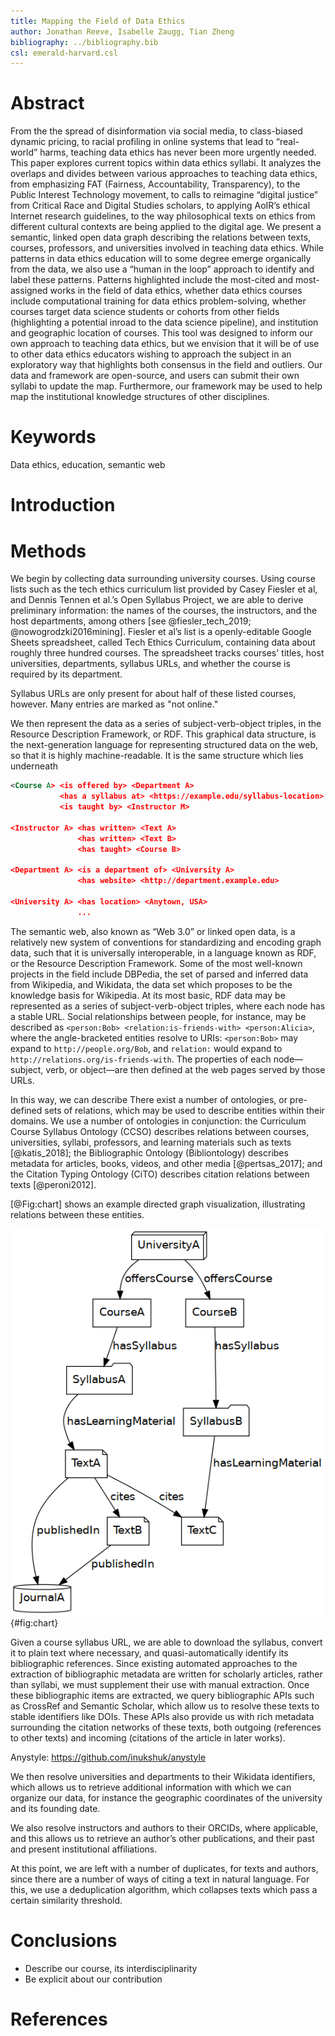 ```yaml
---
title: Mapping the Field of Data Ethics
author: Jonathan Reeve, Isabelle Zaugg, Tian Zheng
bibliography: ../bibliography.bib 
csl: emerald-harvard.csl
---
```


# Abstract
                                  
From the the spread of disinformation via social media, to class-biased dynamic pricing, to racial profiling in online systems that lead to “real-world” harms, teaching data ethics has never been more urgently needed. This paper explores current topics within data ethics syllabi. It analyzes the overlaps and divides between various approaches to teaching data ethics, from emphasizing FAT (Fairness, Accountability, Transparency), to the Public Interest Technology movement, to calls to reimagine “digital justice” from Critical Race and Digital Studies scholars, to applying AoIR’s ethical Internet research guidelines, to the way philosophical texts on ethics from different cultural contexts are being applied to the digital age. We present a semantic, linked open data graph describing the relations between texts, courses, professors, and universities involved in teaching data ethics. While patterns in data ethics education will to some degree emerge organically from the data, we also use a “human in the loop” approach to identify and label these patterns.  Patterns highlighted include the most-cited and most-assigned works in the field of data ethics, whether data ethics courses include computational training for data ethics problem-solving, whether courses target data science students or cohorts from other fields (highlighting a potential inroad to the data science pipeline), and institution and geographic location of courses.  This tool was designed to inform our own approach to teaching data ethics, but we envision that it will be of use to other data ethics educators wishing to approach the subject in an exploratory way that highlights both consensus in the field and outliers.  Our data and framework are open-source, and users can submit their own syllabi to update the map.  Furthermore, our framework may be used to help map the institutional knowledge structures of other disciplines.

# Keywords 

Data ethics, education, semantic web

# Introduction 

# Methods


We begin by collecting data surrounding university courses. Using course lists such as the tech ethics curriculum list provided by Casey Fiesler et al, and Dennis Tennen et al.’s Open Syllabus Project, we are able to derive preliminary information: the names of the courses, the instructors, and the host departments, among others [see @fiesler_tech_2019; @nowogrodzki2016mining]. Fiesler et al’s list is a openly-editable Google Sheets spreadsheet, called Tech Ethics Curriculum, containing data about roughly three hundred courses. The spreadsheet tracks courses' titles, host universities, departments, syllabus URLs, and whether the course is required by its department.

Syllabus URLs are only present for about half of these listed courses, however. Many entries are marked as "not online." 

We then represent the data as a series of subject-verb-object triples, in the Resource Description Framework, or RDF. This graphical data structure, is the next-generation language for representing structured data on the web, so that it is highly machine-readable. It is the same structure which lies underneath 

```rdf
<Course A> <is offered by> <Department A>
           <has a syllabus at> <https://example.edu/syllabus-location>
           <is taught by> <Instructor M>
           
<Instructor A> <has written> <Text A>
               <has written> <Text B>
               <has taught> <Course B>

<Department A> <is a department of> <University A>
               <has website> <http://department.example.edu>

<University A> <has location> <Anytown, USA> 
               ...
```



The semantic web, also known as “Web 3.0” or linked open data, is a relatively new system of conventions for standardizing and encoding graph data, such that it is universally interoperable, in a language known as RDF, or the Resource Description Framework. Some of the most well-known projects in the field include DBPedia, the set of parsed and inferred data from Wikipedia, and Wikidata, the data set which proposes to be the knowledge basis for Wikipedia. At its most basic, RDF data may be represented as a series of subject-verb-object triples, where each node has a stable URL. Social relationships between people, for instance, may be described as `<person:Bob> <relation:is-friends-with> <person:Alicia>`, where the angle-bracketed entities resolve to URIs: `<person:Bob>` may expand to `http://people.org/Bob`, and `relation:` would expand to `http://relations.org/is-friends-with`. The properties of each node—subject, verb, or object—are then defined at the web pages served by those URLs. 

In this way, we can describe 
There exist a number of ontologies, or pre-defined sets of relations, which may be used to describe entities within their domains. We use a number of ontologies in conjunction: the Curriculum Course Syllabus Ontology (CCSO) describes relations between courses, universities, syllabi, professors, and learning materials such as texts [@katis_2018]; the Bibliographic Ontology (Bibliontology) describes metadata for articles, books, videos, and other media [@pertsas_2017]; and the Citation Typing Ontology (CiTO) describes citation relations between texts [@peroni2012]. 

[@Fig:chart] shows an example directed graph visualization, illustrating relations between these entities.

![Flow chart of ontology data](chart.png){#fig:chart}

Given a course syllabus URL, we are able to download the syllabus, convert it to plain text where necessary, and quasi-automatically identify its bibliographic references. Since existing automated approaches to the extraction of bibliographic metadata are written for scholarly articles, rather than syllabi, we must supplement their use with manual extraction. Once these bibliographic items are extracted, we query bibliographic APIs such as CrossRef and Semantic Scholar, which allow us to resolve these texts to stable identifiers like DOIs. These APIs also provide us with rich metadata surrounding the citation networks of these texts, both outgoing (references to other texts) and incoming (citations of the article in later works). 

Anystyle: https://github.com/inukshuk/anystyle

We then resolve universities and departments to their Wikidata identifiers, which allows us to retrieve additional information with which we can organize our data, for instance the geographic coordinates of the university and its founding date. 

We also resolve instructors and authors to their ORCIDs, where applicable, and this allows us to retrieve an author’s other publications, and their past and present institutional affiliations.

At this point, we are left with a number of duplicates, for texts and authors, since there are a number of ways of citing a text in natural language. For this, we use a deduplication algorithm, which collapses texts which pass a certain similarity threshold.

# Conclusions

 - Describe our course, its interdisciplinarity 
 - Be explicit about our contribution 

# References

<!-- This section will be auto-generated. No need to put anything here manually. --> 



